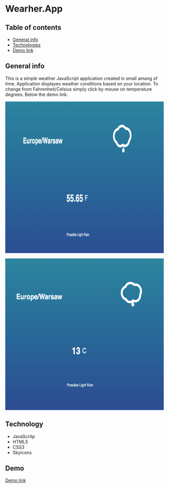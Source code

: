 # Wearher.App

## Table of contents
* [General info](#general-info)
* [Technologies](#technologies)
* [Demo link](#demo-link)

## General info
This is a simple weather JavaScript application created in small amang of time. Application displayes weather conditions based on your location. To change from Fahrenheit/Celsius simply click by mouse on temperature degrees. Below the demo link.

<p align="center">
    <img width="640" height="480" src="assets/graphic.png">
</p>

<p align="center">
    <img width="640" height="480" src="assets/graphic_2.png">
</p>

## Technology
* JavaScritp
* HTML5 
* CSS3 
* Skyicons

## Demo 
[Demo link](https://coffeina.github.io/Wearher.App/)